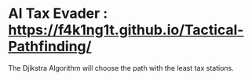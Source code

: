 # AI Tax Evader : https://f4k1ng1t.github.io/Tactical-Pathfinding/
The Djikstra Algorithm will choose the path with the least tax stations.
